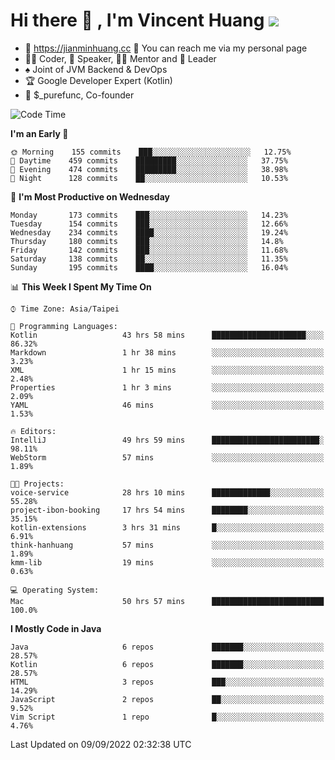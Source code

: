 # Hi there 👋 , I'm Vincent Huang ![](https://komarev.com/ghpvc/?username=Jian-Min-Huang)
- 💎 https://jianminhuang.cc 🙋 You can reach me via my personal page
- 👨‍💻 Coder, 🎤 Speaker, 👨‍🏫 Mentor and 🚀 Leader
- ♠️ Joint of JVM Backend & DevOps
- 🏆 Google Developer Expert (Kotlin)
- 💼 $_purefunc, Co-founder

<!--START_SECTION:waka-->
![Code Time](http://img.shields.io/badge/Code%20Time-894%20hrs%2016%20mins-blue)

**I'm an Early 🐤** 

```text
🌞 Morning    155 commits    ███░░░░░░░░░░░░░░░░░░░░░░   12.75% 
🌆 Daytime    459 commits    █████████░░░░░░░░░░░░░░░░   37.75% 
🌃 Evening    474 commits    █████████░░░░░░░░░░░░░░░░   38.98% 
🌙 Night      128 commits    ██░░░░░░░░░░░░░░░░░░░░░░░   10.53%

```
📅 **I'm Most Productive on Wednesday** 

```text
Monday       173 commits    ███░░░░░░░░░░░░░░░░░░░░░░   14.23% 
Tuesday      154 commits    ███░░░░░░░░░░░░░░░░░░░░░░   12.66% 
Wednesday    234 commits    ████░░░░░░░░░░░░░░░░░░░░░   19.24% 
Thursday     180 commits    ███░░░░░░░░░░░░░░░░░░░░░░   14.8% 
Friday       142 commits    ███░░░░░░░░░░░░░░░░░░░░░░   11.68% 
Saturday     138 commits    ██░░░░░░░░░░░░░░░░░░░░░░░   11.35% 
Sunday       195 commits    ████░░░░░░░░░░░░░░░░░░░░░   16.04%

```


📊 **This Week I Spent My Time On** 

```text
⌚︎ Time Zone: Asia/Taipei

💬 Programming Languages: 
Kotlin                   43 hrs 58 mins      █████████████████████░░░░   86.32% 
Markdown                 1 hr 38 mins        ░░░░░░░░░░░░░░░░░░░░░░░░░   3.23% 
XML                      1 hr 15 mins        ░░░░░░░░░░░░░░░░░░░░░░░░░   2.48% 
Properties               1 hr 3 mins         ░░░░░░░░░░░░░░░░░░░░░░░░░   2.09% 
YAML                     46 mins             ░░░░░░░░░░░░░░░░░░░░░░░░░   1.53%

🔥 Editors: 
IntelliJ                 49 hrs 59 mins      ████████████████████████░   98.11% 
WebStorm                 57 mins             ░░░░░░░░░░░░░░░░░░░░░░░░░   1.89%

🐱‍💻 Projects: 
voice-service            28 hrs 10 mins      █████████████░░░░░░░░░░░░   55.28% 
project-ibon-booking     17 hrs 54 mins      ████████░░░░░░░░░░░░░░░░░   35.15% 
kotlin-extensions        3 hrs 31 mins       █░░░░░░░░░░░░░░░░░░░░░░░░   6.91% 
think-hanhuang           57 mins             ░░░░░░░░░░░░░░░░░░░░░░░░░   1.89% 
kmm-lib                  19 mins             ░░░░░░░░░░░░░░░░░░░░░░░░░   0.63%

💻 Operating System: 
Mac                      50 hrs 57 mins      █████████████████████████   100.0%

```

**I Mostly Code in Java** 

```text
Java                     6 repos             ███████░░░░░░░░░░░░░░░░░░   28.57% 
Kotlin                   6 repos             ███████░░░░░░░░░░░░░░░░░░   28.57% 
HTML                     3 repos             ███░░░░░░░░░░░░░░░░░░░░░░   14.29% 
JavaScript               2 repos             ██░░░░░░░░░░░░░░░░░░░░░░░   9.52% 
Vim Script               1 repo              █░░░░░░░░░░░░░░░░░░░░░░░░   4.76%

```



 Last Updated on 09/09/2022 02:32:38 UTC
<!--END_SECTION:waka-->
